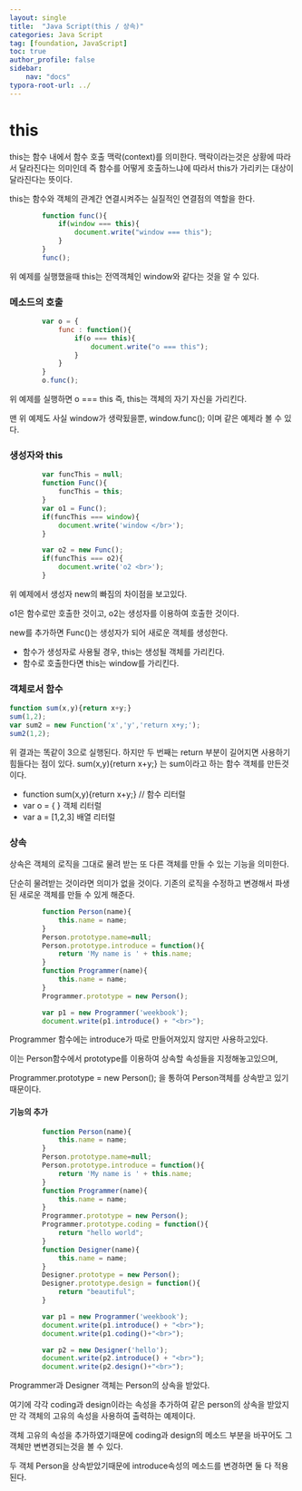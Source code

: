 ```yaml
---
layout: single
title:  "Java Script(this / 상속)"
categories: Java Script
tag: [foundation, JavaScript]
toc: true
author_profile: false
sidebar:
    nav: "docs"
typora-root-url: ../
---
```


# this

this는 함수 내에서 함수 호출 맥락(context)를 의미한다. 맥락이라는것은 상황에 따라서 달라진다는 의미인데 즉 함수를 어떻게 호출하느냐에 따라서 this가 가리키는 대상이 달라진다는 뜻이다.

this는 함수와 객체의 관계간 연결시켜주는 실질적인 연결점의 역할을 한다.

```javascript
        function func(){
            if(window === this){
                document.write("window === this");
            }
        }
        func();
```

위 예제를 실행했을때 this는 전역객체인 window와 같다는 것을 알 수 있다.

### 메소드의 호출

```javascript
        var o = {
            func : function(){
                if(o === this){
                    document.write("o === this");
                }
            }
        }
        o.func();
```

위 예제를 실행하면 o === this 즉, this는 객체의 자기 자신을 가리킨다.

맨 위 예제도 사실 window가 생략됬을뿐, window.func(); 이며 같은 예제라 볼 수 있다.

### 생성자와 this

```javascript
        var funcThis = null;
        function Func(){
            funcThis = this;
        }
        var o1 = Func();
        if(funcThis === window){
            document.write('window </br>');
        }

        var o2 = new Func();
        if(funcThis === o2){
            document.write('o2 <br>');
        }
```

위 예제에서 생성자 new의 빠짐의 차이점을 보고있다.

o1은 함수로만 호출한 것이고, o2는 생성자를 이용하여 호출한 것이다.

new를 추가하면 Func()는 생성자가 되어 새로운 객체를 생성한다.

+ 함수가 생성자로 사용될 경우,  this는 생성될 객체를 가리킨다.
+ 함수로 호출한다면 this는 window를 가리킨다.

### 객체로서 함수

```javascript
function sum(x,y){return x+y;}
sum(1,2);
var sum2 = new Function('x','y','return x+y;');
sum2(1,2);
```

위 결과는 똑같이 3으로 실행된다. 하지만 두 번째는 return 부분이 길어지면 사용하기 힘들다는 점이 있다.  sum(x,y){return x+y;} 는 sum이라고 하는 함수 객체를 만든것이다.

+ function sum(x,y){return x+y;} // 함수 리터럴
+ var o = { } 객체 리터럴
+ var a = [1,2,3] 배열 리터럴

### 상속

상속은 객체의 로직을 그대로 물려 받는 또 다른 객체를 만들 수 있는 기능을 의미한다.

단순히 물려받는 것이라면 의미가 없을 것이다. 기존의 로직을 수정하고 변경해서 파생된 새로운 객체를 만들 수 있게 해준다.

```javascript
        function Person(name){
            this.name = name;
        }
        Person.prototype.name=null;
        Person.prototype.introduce = function(){
            return 'My name is ' + this.name;
        }
        function Programmer(name){
            this.name = name;
        }
        Programmer.prototype = new Person();

        var p1 = new Programmer('weekbook');
        document.write(p1.introduce() + "<br>");
```

Programmer 함수에는 introduce가 따로 만들어져있지 않지만 사용하고있다.

이는 Person함수에서 prototype를 이용하여 상속할 속성들을 지정해놓고있으며,

Programmer.prototype = new Person(); 을 통하여 Person객체를 상속받고 있기 때문이다.

#### 기능의 추가

```javascript
        function Person(name){
            this.name = name;
        }
        Person.prototype.name=null;
        Person.prototype.introduce = function(){
            return 'My name is ' + this.name;
        }
        function Programmer(name){
            this.name = name;
        }
        Programmer.prototype = new Person();
        Programmer.prototype.coding = function(){
            return "hello world";
        }
        function Designer(name){
            this.name = name;
        }
        Designer.prototype = new Person();
        Designer.prototype.design = function(){
            return "beautiful";
        }

        var p1 = new Programmer('weekbook');
        document.write(p1.introduce() + "<br>");
        document.write(p1.coding()+"<br>");

        var p2 = new Designer('hello');
        document.write(p2.introduce() + "<br>");
        document.write(p2.design()+"<br>");
```

Programmer과 Designer 객체는 Person의 상속을 받았다.

여기에 각각 coding과 design이라는 속성을 추가하여 같은 person의 상속을 받았지만 각 객체의 고유의 속성을 사용하여 출력하는 예제이다.

객체 고유의 속성을 추가하였기때문에 coding과 design의 메소드 부분을 바꾸어도 그 객체만 변변경되는것을 볼 수 있다.

두 객체 Person을 상속받았기때문에 introduce속성의 메소드를 변경하면 둘 다 적용된다.
